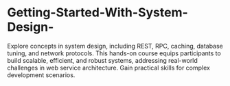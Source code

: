 # Getting-Started-With-System-Design-
Explore concepts in system design, including REST, RPC, caching, database tuning, and network protocols. This hands-on course equips participants to build scalable, efficient, and robust systems, addressing real-world challenges in web service architecture. Gain practical skills for complex development scenarios.

